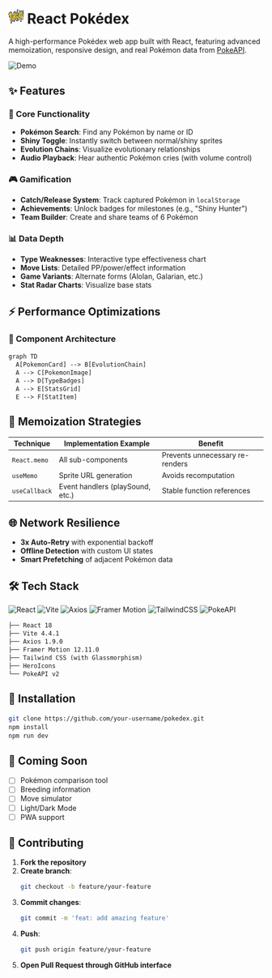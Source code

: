 # <img src="https://raw.githubusercontent.com/PokeAPI/media/master/logo/pokeapi_256.png" width="30" height="30"> React Pokédex 

A high-performance Pokédex web app built with React, featuring advanced memoization, responsive design, and real Pokémon data from [PokeAPI](https://pokeapi.co/).

![Demo](https://media.giphy.com/media/v1.Y2lkPTc5MGI3NjExcW5jZ3RlY2VtZ3V5b2R6eXJtY2J6dW1xY2RlY3RqZzZ1NnF0eSZlcD12MV9pbnRlcm5hbF9naWZfYnlfaWQmY3Q9Zw/xT5LMHxhOfscxPfIfm/giphy.gif)  

## ✨ Features

### 🚀 Core Functionality
- **Pokémon Search**: Find any Pokémon by name or ID
- **Shiny Toggle**: Instantly switch between normal/shiny sprites
- **Evolution Chains**: Visualize evolutionary relationships
- **Audio Playback**: Hear authentic Pokémon cries (with volume control)

### 🎮 Gamification
- **Catch/Release System**: Track captured Pokémon in `localStorage`
- **Achievements**: Unlock badges for milestones (e.g., "Shiny Hunter")
- **Team Builder**: Create and share teams of 6 Pokémon

### 📊 Data Depth
- **Type Weaknesses**: Interactive type effectiveness chart
- **Move Lists**: Detailed PP/power/effect information
- **Game Variants**: Alternate forms (Alolan, Galarian, etc.)
- **Stat Radar Charts**: Visualize base stats

## ⚡ Performance Optimizations

### 🔧 Component Architecture
```mermaid
graph TD
  A[PokemonCard] --> B[EvolutionChain]
  A --> C[PokemonImage]
  A --> D[TypeBadges]
  A --> E[StatsGrid]
  E --> F[StatItem]
```

## 🧠 Memoization Strategies

| Technique          | Implementation Example              | Benefit                          |
|--------------------|-------------------------------------|----------------------------------|
| `React.memo`       | All sub-components                  | Prevents unnecessary re-renders  |
| `useMemo`          | Sprite URL generation               | Avoids recomputation             |
| `useCallback`      | Event handlers (playSound, etc.)    | Stable function references       |

## 🌐 Network Resilience

- **3x Auto-Retry** with exponential backoff
- **Offline Detection** with custom UI states
- **Smart Prefetching** of adjacent Pokémon data

## 🛠️ Tech Stack

![React](https://img.shields.io/badge/React-20232A?style=for-the-badge&logo=react)
![Vite](https://img.shields.io/badge/Vite-646CFF?style=for-the-badge&logo=vite&logoColor=white)
![Axios](https://img.shields.io/badge/Axios-5A29E4?style=for-the-badge&logo=axios&logoColor=white)
![Framer Motion](https://img.shields.io/badge/Framer_Motion-0055FF?style=for-the-badge&logo=framer&logoColor=white)
![TailwindCSS](https://img.shields.io/badge/Tailwind_CSS-38B2AC?style=for-the-badge&logo=tailwind-css&logoColor=white)
![PokeAPI](https://img.shields.io/badge/PokeAPI-EF5350?style=for-the-badge&logoColor=white)

```text
├── React 18
├── Vite 4.4.1
├── Axios 1.9.0
├── Framer Motion 12.11.0
├── Tailwind CSS (with Glassmorphism)
├── HeroIcons
└── PokeAPI v2
```

## 🚀 Installation

```bash
git clone https://github.com/your-username/pokedex.git
npm install
npm run dev
```
## 🌟 Coming Soon

- [ ] Pokémon comparison tool
- [ ] Breeding information
- [ ] Move simulator
- [ ] Light/Dark Mode
- [ ] PWA support

## 🤝 Contributing

1. **Fork the repository**
2. **Create branch**:
   ```bash
   git checkout -b feature/your-feature
3. **Commit changes**:
   ```bash
   git commit -m 'feat: add amazing feature'
4. **Push**:
   ```bash
   git push origin feature/your-feature
5. **Open Pull Request through GitHub interface**
